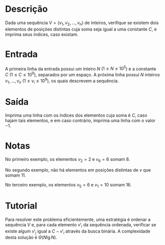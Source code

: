 # Descrição

Dada uma sequência $V = (v_1,v_2,\ldots,v_n)$  de inteiros, verifique se existem dois elementos de posições distintas cuja soma seja igual a uma constante $C$, e imprima seus índices, caso existam.

# Entrada

A primeira linha da entrada possui um inteiro $N$ ($1\leq N \leq 10^5$) e a constante $C$ ($1\leq C \leq 10^9$), separados por um espaço. A próxima linha possui $N$ inteiros $v_1,\ldots,v_n$ ($1\leq v_i \leq 10^9$), os quais descrevem a sequência.

# Saída

Imprima uma linha com os índices dos elementos cuja soma é $C$, caso hajam tais elementos, e em caso contrário, imprima uma linha com o valor $-1$.

# Notas

No primeiro exemplo, os elementos $v_2=2$ e $v_6=6$ somam $8$.

No segundo exemplo, não há elementos em posições distintas de $v$ que somam $11$.

No terceiro exemplo, os elementos $v_5=6$ e $v_1=10$ somam $16$.

# Tutorial

Para resolver este problema eficientemente, uma estratégia é ordenar a sequência $V$ e, para cada elemento $v'_i$ da sequência ordenada, verificar se existe algum $v'_j$ igual a $C-v'_i$ através da busca binária. A complexidade desta solução é $\Theta(N\lg N)$.